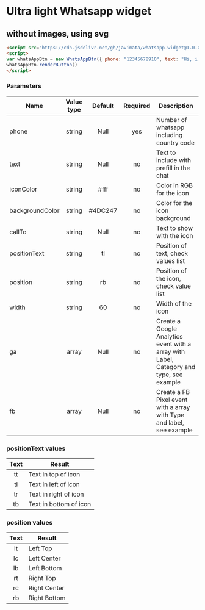 # Ultra light Whatsapp widget
## without images, using svg


```html
<script src="https://cdn.jsdelivr.net/gh/javimata/whatsapp-widget@1.0.0/js/whatsapp.js"></script>
<script>
var whatsAppBtn = new WhatsAppBtn({ phone: "12345678910", text: "Hi, i wanna contact us", iconColor: '#fff', backgroundColor: "#4DC247", callTo: "👋🏼 Contac us", positionText: "tl", position: "rb", width: "60", ga:['phone','click','whatsapp'], fb:['Contact','Whatsapp']});
whatsAppBtn.renderButton()
</script>
```

### <strong>Parameters</strong>
Name|Value type| Default | Required | Description
-|:-:|:-:|:-:|-
phone| string | Null | yes | Number of whatsapp including country code
text| string | Null | no | Text to include with prefill in the chat
iconColor| string | #fff | no | Color in RGB for the icon
backgroundColor| string | #4DC247 | no | Color for the icon background
callTo | string | Null | no | Text to show with the icon
positionText | string | tl | no | Position of text, check values list
position| string | rb | no | Position of the icon, check value list
width | string | 60 | no | Width of the icon
ga| array | Null | no | Create a Google Analytics event with a array with Label, Category and type, see example
fb| array | Null | no | Create a FB Pixel event with a array with Type and label, see example

  
### <strong>positionText</strong> values
Text|Result
:-:|-
tt| Text in top of icon
tl| Text in left of icon
tr| Text in right of icon
tb| Text in bottom of icon

### <strong>position</strong> values
Text|Result
:-:|-
lt| Left Top
lc| Left Center
lb| Left Bottom
rt| Right Top
rc| Right Center
rb| Right Bottom
